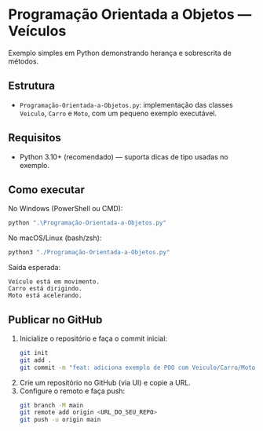 # Programação Orientada a Objetos — Veículos

Exemplo simples em Python demonstrando herança e sobrescrita de métodos.

## Estrutura
- `Programação-Orientada-a-Objetos.py`: implementação das classes `Veiculo`, `Carro` e `Moto`, com um pequeno exemplo executável.

## Requisitos
- Python 3.10+ (recomendado) — suporta dicas de tipo usadas no exemplo.

## Como executar

No Windows (PowerShell ou CMD):

```powershell
python ".\Programação-Orientada-a-Objetos.py"
```

No macOS/Linux (bash/zsh):

```bash
python3 "./Programação-Orientada-a-Objetos.py"
```

Saída esperada:

```
Veículo está em movimento.
Carro está dirigindo.
Moto está acelerando.
```

## Publicar no GitHub
1. Inicialize o repositório e faça o commit inicial:
   ```bash
   git init
   git add .
   git commit -m "feat: adiciona exemplo de POO com Veiculo/Carro/Moto"
   ```
2. Crie um repositório no GitHub (via UI) e copie a URL.
3. Configure o remoto e faça push:
   ```bash
   git branch -M main
   git remote add origin <URL_DO_SEU_REPO>
   git push -u origin main
   ```

